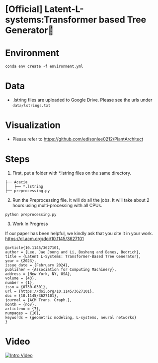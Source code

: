# [Official] Latent-L-systems:Transformer based Tree Generator🌲

# Environment
```
conda env create -f environment.yml
```

# Data
* .lstring files are uploaded to Google Drive. Please see the urls under `data/lstrings.txt`

# Visualization
* Please refer to https://github.com/edisonlee0212/PlantArchitect

# Steps
1) First, put a folder with *.lstring files on the same directory.
```
├── Acacia
│   ├── *.lstring
├── preprocessing.py
```    
2) Run the Preprocessing file. It will do all the jobs. It will take about 2 hours using multi-processing with all CPUs.
```
python preprocessing.py
```
3) Work In Progress

If our paper has been helpful, we kindly ask that you cite it in your work. https://dl.acm.org/doi/10.1145/3627101

```
@article{10.1145/3627101,
author = {Lee, Jae Joong and Li, Bosheng and Benes, Bedrich},
title = {Latent L-Systems: Transformer-Based Tree Generator},
year = {2023},
issue_date = {February 2024},
publisher = {Association for Computing Machinery},
address = {New York, NY, USA},
volume = {43},
number = {1},
issn = {0730-0301},
url = {https://doi.org/10.1145/3627101},
doi = {10.1145/3627101},
journal = {ACM Trans. Graph.},
month = {nov},
articleno = {7},
numpages = {16},
keywords = {geometric modeling, L-systems, neural networks}
}
```

# Video
[![Intro Video](https://img.youtube.com/vi/1SPSQ-IwcvQ/0.jpg)](https://www.youtube.com/watch?v=1SPSQ-IwcvQ)



